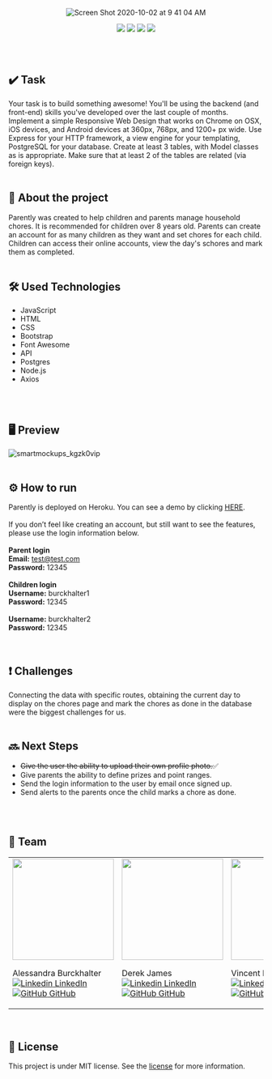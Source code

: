 <p align="center">
<img  alt="Screen Shot 2020-10-02 at 9 41 04 AM" src="https://user-images.githubusercontent.com/68092946/96671832-c9353f00-1330-11eb-802a-061cc144f092.png"></p>
<p align="center">
<img src="https://img.shields.io/github/issues/alessandraburckhalter/Full-Stack-Project?color=%2330bf8a"> <img src="https://img.shields.io/github/forks/alessandraburckhalter/Full-Stack-Project?color=%2330bf8a"> <img src="https://img.shields.io/github/stars/alessandraburckhalter/Full-Stack-Project?color=%2330bf8a"> <img src="https://img.shields.io/github/license/alessandraburckhalter/Full-Stack-Project?color=%2330bf8a"></p>

<br>
<br>

## :heavy_check_mark: Task
Your task is to build something awesome! You'll be using the backend (and front-end) skills you've developed over the last couple of months. Implement a simple Responsive Web Design that works on Chrome on OSX, iOS devices, and Android devices at 360px, 768px, and 1200+ px wide. Use Express for your HTTP framework, a view engine for your templating, PostgreSQL for your database. Create at least 3 tables, with Model classes as is appropriate. Make sure that at least 2 of the tables are related (via foreign keys).
<br>
<br>

## :book: About the project
Parently was created to help children and parents manage household chores. It is recommended for children over 8 years old. Parents can create an account for as many children as they want and set chores for each child. Children can access their online accounts, view the day's schores and mark them as completed.
<br>
<br>

## :hammer_and_wrench: Used Technologies 
* JavaScript
* HTML
* CSS
* Bootstrap
* Font Awesome
* API
* Postgres
* Node.js
* Axios
<br>
<br>

## 🖥 Preview
![smartmockups_kgzk0vip](https://user-images.githubusercontent.com/68092946/97828231-7f374c00-1c94-11eb-8e39-f665734a3a2e.png)
<br>
<br>

## ⚙ How to run 
Parently is deployed on Heroku. You can see a demo by clicking [HERE](https://best-parently.herokuapp.com).
<br><br>
If you don’t feel like creating an account, but still want to see the features, please use the login information below.
<br><br>
**Parent login**<br>
**Email:** test@test.com<br>
**Password:** 12345<br>
<br>
**Children login**<br>
**Username:** burckhalter1<br>
**Password:** 12345<br>
<br>
**Username:** burckhalter2<br>
**Password:** 12345<br>
<br>
<br>

## :heavy_exclamation_mark: Challenges
Connecting the data with specific routes, obtaining the current day to display on the chores page and mark the chores as done in the database were the biggest challenges for us.
<br>
<br>

## :soon: Next Steps
* ~~Give the user the ability to upload their own profile photo.~~:white_check_mark:
* Give parents the ability to define prizes and point ranges.
* Send the login information to the user by email once signed up.
* Send alerts to the parents once the child marks a chore as done.
<br>
<br>

## :busts_in_silhouette: Team

<table>
  <tr>
 <td <a href="https://github.com/alessandraburckhalter">
  <img width="200" src="https://avatars2.githubusercontent.com/u/68092946?s=460&u=d7183c6fbffcaf53cc3d21b6eac86ef0cddb34e8&v=4">
</a>

Alessandra Burckhalter <br>
[![Linkedin](https://i.stack.imgur.com/gVE0j.png) LinkedIn](https://www.linkedin.com/in/alessandra-burckhalter/)
&nbsp;
[![GitHub](https://i.stack.imgur.com/tskMh.png) GitHub](https://github.com/alessandraburckhalter)</td>


 <td <a href="hhttps://github.com/Derekjames93">
  <img width="200" src="https://avatars0.githubusercontent.com/u/69772944?s=460&v=4">
</a>

Derek James <br>
[![Linkedin](https://i.stack.imgur.com/gVE0j.png) LinkedIn](https://www.linkedin.com/in/derek-james-40287610b/)
&nbsp;
[![GitHub](https://i.stack.imgur.com/tskMh.png) GitHub](https://github.com/Derekjames93)</td>

 <td <a href="https://github.com/Varobinson">
  <img width="200" src="https://avatars3.githubusercontent.com/u/59773500?s=460&u=5e9b971c994028ab7b7af61025fa5ac4bf06b29d&v=4">
</a>

Vincent Robinson <br>
[![Linkedin](https://i.stack.imgur.com/gVE0j.png) LinkedIn](https://www.linkedin.com/in/vincentarobinson/)
&nbsp;
[![GitHub](https://i.stack.imgur.com/tskMh.png) GitHub](https://github.com/Varobinson)</td>

  </tr>
</table>


<br>

## :page_with_curl: License
This project is under MIT license. See the [license](https://opensource.org/licenses/MIT) for more information.
<br /> 
<br /> 

